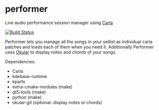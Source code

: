 # performer
Live audio performance session manager using [Carla](https://github.com/falktx/Carla)

[![Build Status](https://travis-ci.org/progwolff/performer.svg?branch=master)](https://travis-ci.org/progwolff/performer)

Performer lets you manage all the songs in your setlist as individual carla patches and loads each of them when you need it.
Additionally Performer uses [Okular](https://github.com/KDE/okular) to display notes and chords of your songs.

Dependencies:
* Carla
* kdebase-runtime
* kparts 
* extra-cmake-modules (make)
* qt5-tools (make)
* python (make)
* okular-git (optional: display notes or chords)

